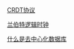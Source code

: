 
[CRDT协议](https://ask.qcloudimg.com/draft/7100294/8bn2kjikcp.pdf)
   

[兰伯特逻辑时钟](https://lamport.azurewebsites.net/pubs/time-clocks.pdf)

    

[什么是去中心化数据库](https://zhuanlan.zhihu.com/p/35540721)